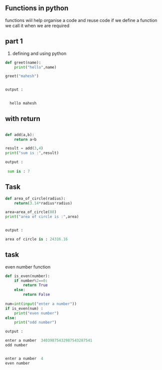## Functions in python

functions wiil help organise a code and reuse code
if we define a function we call it when we are required

## part 1 

1. defining and using python

```python 
def greet(name):
    print("hello",name)

greet("mahesh")


output :
  

  hello mahesh
```
## with return
```python

def add(a,b):
    return a+b

result = add(3,4)
print("sum is :",result)  

output :
 
 sum is : 7
```
## Task

```python
def area_of_circle(radius):
    return(3.14*radius*radius)

area=area_of_circle(88)
print("area of circle is :",area)


output :

area of circle is : 24316.16
```
## task 
even number function
```python
def is_even(number):
    if number%2==0:
        return True
    else:
        return False
    
num=int(input("enter a number"))  
if is_even(num) :
    print("even number")
else:
    print("odd number")  

output :

enter a number  34039875432987543287541
odd number


enter a number  4
even number

